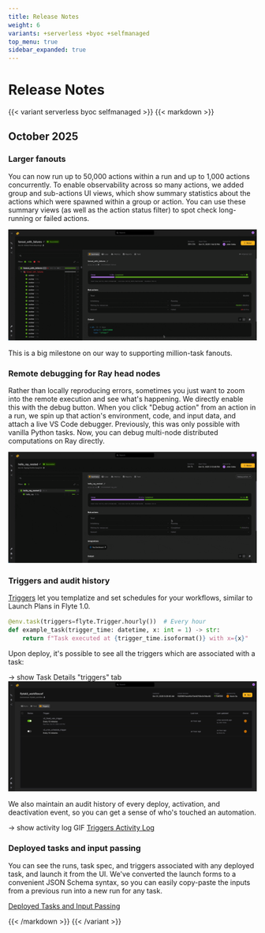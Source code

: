 ```yaml
---
title: Release Notes
weight: 6
variants: +serverless +byoc +selfmanaged
top_menu: true
sidebar_expanded: true
---
```


# Release Notes

{{< variant serverless byoc selfmanaged >}}
{{< markdown >}}

## October 2025

### Larger fanouts
You can now run up to 50,000 actions within a run and up to 1,000 actions concurrently. 
To enable observability across so many actions, we added group and sub-actions UI views, which show summary statistics about the actions which were spawned within a group or action.
You can use these summary views (as well as the action status filter) to spot check long-running or failed actions.

![50k Fanout Visualization](https://raw.githubusercontent.com/unionai/unionai-docs-static/refs/heads/main/images/release-notes/2025-10_50k_fanout.gif)

This is a big milestone on our way to supporting million-task fanouts.

### Remote debugging for Ray head nodes
Rather than locally reproducing errors, sometimes you just want to zoom into the remote execution and see what's happening.
We directly enable this with the debug button.
When you click "Debug action" from an action in a run, we spin up that action's environment, code, and input data, and attach a live VS Code debugger.
Previously, this was only possible with vanilla Python tasks.
Now, you can debug multi-node distributed computations on Ray directly.

![Debugging Ray Head Node](https://raw.githubusercontent.com/unionai/unionai-docs-static/refs/heads/main/images/release-notes/2025-10_ray_head_debug.gif)

### Triggers and audit history
[Triggers](../user-guide/task-configuration/triggers.md) let you templatize and set schedules for your workflows, similar to Launch Plans in Flyte 1.0.

```python
@env.task(triggers=flyte.Trigger.hourly())  # Every hour
def example_task(trigger_time: datetime, x: int = 1) -> str:
    return f"Task executed at {trigger_time.isoformat()} with x={x}"
```

Upon deploy, it's possible to see all the triggers which are associated with a task:

-> show Task Details "triggers" tab
![Triggers for a Task](https://raw.githubusercontent.com/unionai/unionai-docs-static/refs/heads/main/images/release-notes/2025-10_triggers_for_task.png)

We also maintain an audit history of every deploy, activation, and deactivation event, so you can get a sense of who's touched an automation.

-> show activity log GIF
[Triggers Activity Log](https://raw.githubusercontent.com/unionai/unionai-docs-static/refs/heads/main/images/release-notes/2025-10_trigger_activity_log.gif)

### Deployed tasks and input passing

You can see the runs, task spec, and triggers associated with any deployed task, and launch it from the UI. We've converted the launch forms to a convenient JSON Schema syntax, so you can easily copy-paste the inputs from a previous run into a new run for any task.

[Deployed Tasks and Input Passing](https://raw.githubusercontent.com/unionai/unionai-docs-static/refs/heads/main/images/release-notes/2025-10_tasks_and_input_passing.gif)


{{< /markdown >}}
{{< /variant >}}